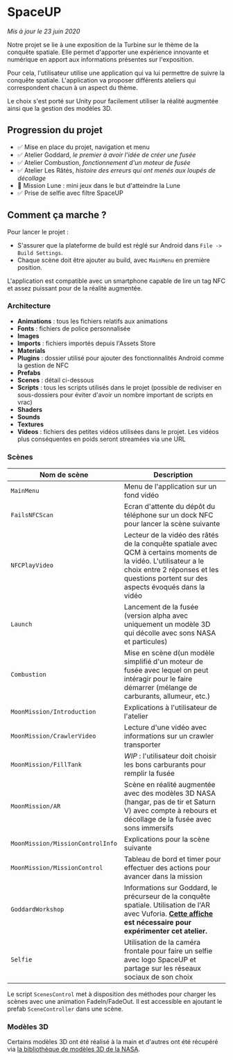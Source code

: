 # SpaceUP

*Mis à jour le 23 juin 2020*

Notre projet se lie à une exposition de la Turbine sur le thème de la conquête spatiale. 
Elle permet d'apporter une expérience innovante et numérique en apport aux informations présentes sur l'exposition.

Pour cela, l'utilisateur utilise une application qui va lui permettre de suivre la conquête spatiale.
L'application va proposer différents ateliers qui correspondent chacun à un aspect du thème.

Le choix s'est porté sur Unity pour facilement utiliser la réalité augmentée ainsi que la gestion des modèles 3D.

## Progression du projet

- ✅ Mise en place du projet, navigation et menu
- ✅ Atelier Goddard, *le premier à avoir l'idée de créer une fusée*
- ✅ Atelier Combustion, *fonctionnement d'un moteur de fusée*
- ✅ Atelier Les Râtés, *histoire des erreurs qui ont menés aux loupés de décollage*
- 🔨 Mission Lune : mini jeux dans le but d'atteindre la Lune
- ✅ Prise de selfie avec filtre SpaceUP

## Comment ça marche ?

Pour lancer le projet : 
- S'assurer que la plateforme de build est réglé sur Android dans `File -> Build Settings`. 
- Chaque scène doit être ajouter au build, avec `MainMenu` en première position.

L'application est compatible avec un smartphone capable de lire un tag NFC et assez puissant pour de la réalité augmentée.

### Architecture

- **Animations** : tous les fichiers relatifs aux animations
- **Fonts** : fichiers de police personnalisée
- **Images**
- **Imports** : fichiers importés depuis l'Assets Store
- **Materials**
- **Plugins** : dossier utilisé pour ajouter des fonctionnalités Android comme la gestion de NFC
- **Prefabs**
- **Scenes** : détail ci-dessous
- **Scripts** : tous les scripts utilisés dans le projet (possible de rediviser en sous-dossiers pour éviter d'avoir un nombre important de scripts en vrac)
- **Shaders**
- **Sounds** 
- **Textures**
- **Videos** : fichiers des petites vidéos utilisées dans le projet. Les vidéos plus conséquentes en poids seront streamées via une URL


### Scènes

| Nom de scène   | Description                                                                                                                                           |
|----------------|-------------------------------------------------------------------------------------------------------------------------------------------------------|
| `MainMenu`     | Menu de l'application sur un fond vidéo                                                                                                               |
| `FailsNFCScan` | Ecran d'attente du dépôt du téléphone sur un dock NFC pour lancer la scène suivante                                                                           |
| `NFCPlayVideo` | Lecteur de la vidéo des râtés de la conquête spatiale avec QCM à certains moments de la vidéo. L'utilisateur a le choix entre 2 réponses et les questions portent sur des aspects évoqués dans la vidéo  |
| `Launch`       | Lancement de la fusée (version alpha avec uniquement un modèle 3D qui décolle avec sons NASA et particules)                                           |
| `Combustion`   | Mise en scène d(un modèle simplifié d'un moteur de fusée avec lequel on peut intéragir pour le faire démarrer (mélange de carburants, allumeur, etc.) |
| `MoonMission/Introduction`   | Explications à l'utilisateur de l'atelier |
| `MoonMission/CrawlerVideo`   | Lecture d'une vidéo avec informations sur un crawler transporter |
| `MoonMission/FillTank`   | *WIP* : l'utilisateur doit choisir les bons carburants pour remplir la fusée |
| `MoonMission/AR`   | Scène en réalité augmentée avec des modèles 3D NASA (hangar, pas de tir et Saturn V) avec compte à rebours et décollage de la fusée avec sons immersifs |
| `MoonMission/MissionControlInfo`   | Explications pour la scène suivante |
| `MoonMission/MissionControl`   | Tableau de bord et timer pour effectuer des actions pour avancer dans la mission |
| `GoddardWorkshop`   | Informations sur Goddard, le précurseur de la conquête spatiale. Utilisation de l'AR avec Vuforia. **[Cette affiche](https://i.imgur.com/KD9xl6e.jpg) est nécessaire pour expérimenter cet atelier.** |
| `Selfie`   | Utilisation de la caméra frontale pour faire un selfie avec logo SpaceUP et partage sur les réseaux sociaux de son choix |

Le script `ScenesControl` met à disposition des méthodes pour charger les scènes avec une animation FadeIn/FadeOut. Il est accessible en ajoutant le prefab `SceneController` dans une scène.

### Modèles 3D

Certains modèles 3D ont été réalisé à la main et d'autres ont été récupéré via [la bibliothèque de modèles 3D de la NASA](https://nasa3d.arc.nasa.gov/models).
